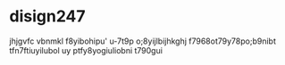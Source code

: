 # disign247
jhjgvfc vbnmkl f8yibohipu' u-7t9p o;8yijlbijhkghj f7968ot79y78po;b9nibt tfn7ftiuyilubol uy ptfy8yogiuliobni t790gui
